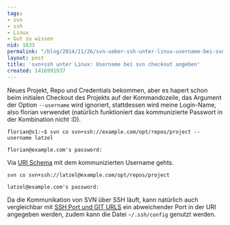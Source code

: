 ```yaml
---
tags:
- svn
- ssh
- Linux
- Gut zu wissen
nid: 1633
permalink: "/blog/2014/11/26/svn-ueber-ssh-unter-linux-username-bei-svn-checkout-angeben.html"
layout: post
title: 'svn+ssh unter Linux: Username bei svn checkout angeben'
created: 1416991937
---
```

Neues Projekt, Repo und Credentials bekommen, aber es hapert schon beim initialen Checkout des Projekts auf der Kommandozeile, das Argument der Option `--username` wird ignoriert, stattdessen wird meine Login-Name, also florian verwendet (natürlich funktioniert das kommunizierte Passwort in der Kombination nicht :D).

```
florian@x1:~$ svn co svn+ssh://example.com/opt/repos/project --username latzel
```

```
florian@example.com's password:
```
<!--break-->
Via [URI Schema](http://en.wikipedia.org/wiki/URI_scheme) mit dem kommunizierten Username gehts.
```
svn co svn+ssh://latzel@example.com/opt/repos/project
```

```
latzel@example.com's password: 
```

Da die Kommunikation von SVN über SSH läuft, kann natürlich auch vergleichbar mit <a href="/node/990">SSH Port und GIT URLS</a> ein abweichender Port in der URI angegeben werden, zudem kann die Datei `~/.ssh/config` genutzt werden.


